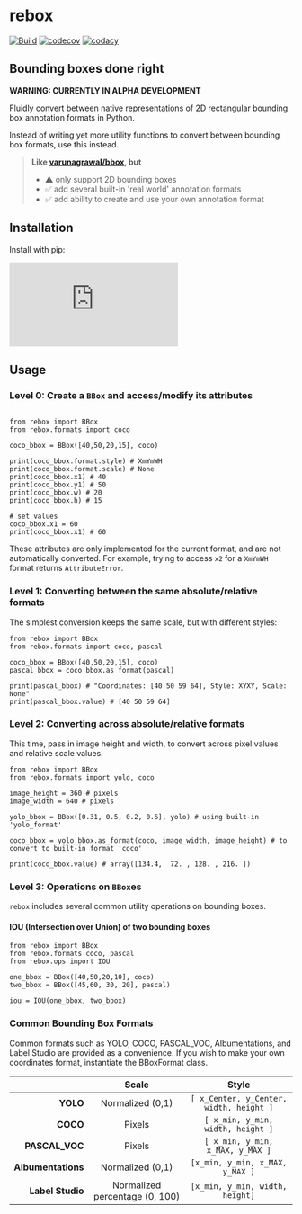 # rebox

[![Build](https://github.com/tensorturtle/rebox/actions/workflows/build.yml/badge.svg)](https://github.com/tensorturtle/rebox/actions)
[![codecov](https://codecov.io/gh/tensorturtle/rebox/branch/main/graph/badge.svg?token=H7HTDYNIAV)](https://app.codecov.io/gh/tensorturtle/rebox)
[![codacy](https://img.shields.io/codacy/grade/b16458c671284c5e98c65e6124ad4c79)](https://app.codacy.com/gh/tensorturtle/rebox/dashboard)

## Bounding boxes done right

**WARNING: CURRENTLY IN ALPHA DEVELOPMENT**

Fluidly convert between native representations of 2D rectangular bounding box annotation formats in Python.

Instead of writing yet more utility functions to convert between bounding box formats, use this instead.

> **Like [varunagrawal/bbox](https://github.com/varunagrawal/bbox), but**
> +   ⚠️ only support 2D bounding boxes
> +   ✅ add several built-in 'real world' annotation formats
> +   ✅ add ability to create and use your own annotation format

## Installation

Install with pip:

![](https://github.com/tensorturtle/rebox/blob/cf6260950e9a85245d1f8e1e1e907f86975870ac/readme_examples.py#L1-L15)

## Usage

### Level 0: Create a `BBox` and access/modify its attributes

```python:examples/bbox_creation.py
```

```python3
from rebox import BBox
from rebox.formats import coco

coco_bbox = BBox([40,50,20,15], coco)

print(coco_bbox.format.style) # XmYmWH
print(coco_bbox.format.scale) # None
print(coco_bbox.x1) # 40
print(coco_bbox.y1) # 50
print(coco_bbox.w) # 20
print(coco_bbox.h) # 15

# set values
coco_bbox.x1 = 60
print(coco_bbox.x1) # 60
```

These attributes are only implemented for the current format,
and are not automatically converted. For example, trying to access `x2` for a `XmYmWH` format returns `AttributeError`.

### Level 1: Converting between the same absolute/relative formats

The simplest conversion keeps the same scale, but with different styles:

```python3
from rebox import BBox
from rebox.formats import coco, pascal

coco_bbox = BBox([40,50,20,15], coco)
pascal_bbox = coco_bbox.as_format(pascal)

print(pascal_bbox) # "Coordinates: [40 50 59 64], Style: XYXY, Scale: None"
print(pascal_bbox.value) # [40 50 59 64]
```

### Level 2: Converting across absolute/relative formats

This time, pass in image height and width, to convert across pixel values and relative scale values.

```python3
from rebox import BBox
from rebox.formats import yolo, coco

image_height = 360 # pixels
image_width = 640 # pixels

yolo_bbox = BBox([0.31, 0.5, 0.2, 0.6], yolo) # using built-in 'yolo_format'

coco_bbox = yolo_bbox.as_format(coco, image_width, image_height) # to convert to built-in format 'coco'

print(coco_bbox.value) # array([134.4,  72. , 128. , 216. ])
```

### Level 3: Operations on `BBox`es

`rebox` includes several common utility operations on bounding boxes.

#### IOU (Intersection over Union) of two bounding boxes

```python3
from rebox import BBox
from rebox.formats coco, pascal
from rebox.ops import IOU

one_bbox = BBox([40,50,20,10], coco)
two_bbox = BBox([45,60, 30, 20], pascal)

iou = IOU(one_bbox, two_bbox)
```

### Common Bounding Box Formats

Common formats such as YOLO, COCO, PASCAL_VOC, Albumentations, and Label Studio are provided as a convenience. If you wish to make your own coordinates format, instantiate the BBoxFormat class.

|                	|               Scale              	|           Style          	|
|--------------:	|:--------------------------------:	|:-------------------------------------:	|
|      **YOLO**      	|         Normalized (0,1)        	| `[ x_Center, y_Center, width, height ]` 	|
|      **COCO**      	| Pixels                         	|    `[ x_min, y_min, width, height ]`    	|
|   **PASCAL_VOC**   	| Pixels                         	|     `[ x_min, y_min, x_MAX, y_MAX ]`    	|
| **Albumentations** 	|         Normalized (0,1)         	|     `[x_min, y_min, x_MAX, y_MAX ]`    	|
| **Label Studio**    | Normalized percentage (0, 100)    |     `[x_min, y_min, width, height]`     |
